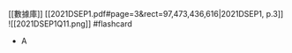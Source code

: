 [[數據庫]]
[[2021DSEP1.pdf#page=3&rect=97,473,436,616|2021DSEP1, p.3]]
![[2021DSEP1Q11.png]] #flashcard 
- A
<!--ID: 1730727373173-->


